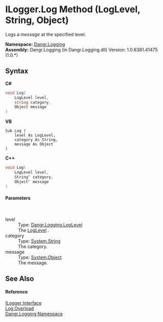# ILogger.Log Method (LogLevel, String, Object)
 

Logs a *message* at the specified level.

**Namespace:**&nbsp;<a href="N_Dangr_Logging">Dangr.Logging</a><br />**Assembly:**&nbsp;Dangr.Logging (in Dangr.Logging.dll) Version: 1.0.6381.41475 (1.0.*)

## Syntax

**C#**<br />
``` C#
void Log(
	LogLevel level,
	string category,
	Object message
)
```

**VB**<br />
``` VB
Sub Log ( 
	level As LogLevel,
	category As String,
	message As Object
)
```

**C++**<br />
``` C++
void Log(
	LogLevel level, 
	String^ category, 
	Object^ message
)
```


#### Parameters
&nbsp;<dl><dt>level</dt><dd>Type: <a href="T_Dangr_Logging_LogLevel">Dangr.Logging.LogLevel</a><br />The <a href="T_Dangr_Logging_LogLevel">LogLevel</a> .</dd><dt>category</dt><dd>Type: <a href="http://msdn2.microsoft.com/en-us/library/s1wwdcbf" target="_blank">System.String</a><br />The category.</dd><dt>message</dt><dd>Type: <a href="http://msdn2.microsoft.com/en-us/library/e5kfa45b" target="_blank">System.Object</a><br />The message.</dd></dl>

## See Also


#### Reference
<a href="T_Dangr_Logging_ILogger">ILogger Interface</a><br /><a href="Overload_Dangr_Logging_ILogger_Log">Log Overload</a><br /><a href="N_Dangr_Logging">Dangr.Logging Namespace</a><br />